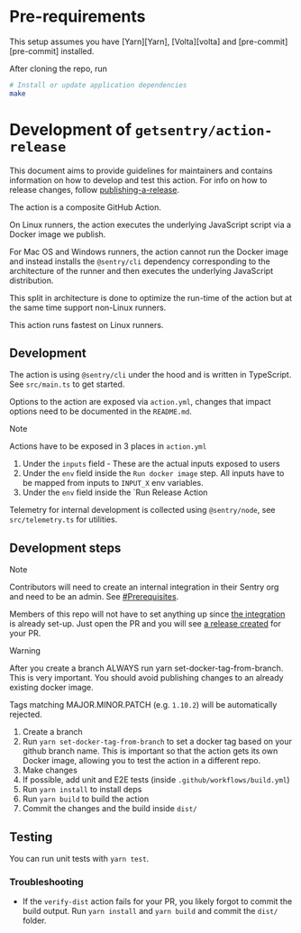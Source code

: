 # Pre-requirements

This setup assumes you have [Yarn][Yarn], [Volta][volta] and [pre-commit][pre-commit] installed.

After cloning the repo, run

```bash
# Install or update application dependencies
make
```

# Development of `getsentry/action-release`

This document aims to provide guidelines for maintainers and contains information on how to develop and test this action.
For info on how to release changes, follow [publishing-a-release](publishing-a-release.md).

The action is a composite GitHub Action.

On Linux runners, the action executes the underlying JavaScript script
via a Docker image we publish.

For Mac OS and Windows runners, the action cannot run the Docker image and instead installs
the `@sentry/cli` dependency corresponding to the architecture of the runner and then executes the underlying JavaScript
distribution.

This split in architecture is done to optimize the run-time of the action but at the same time support non-Linux runners.

This action runs fastest on Linux runners.

## Development

The action is using `@sentry/cli` under the hood and is written in TypeScript. See `src/main.ts` to get started.

Options to the action are exposed via `action.yml`, changes that impact options need to be documented in the `README.md`.

> [!NOTE]
> Actions have to be exposed in 3 places in `action.yml`
>
> 1. Under the `inputs` field - These are the actual inputs exposed to users
> 2. Under the `env` field inside the `Run docker image` step. All inputs have to be mapped from inputs to `INPUT_X` env variables.
> 3. Under the `env` field inside the `Run Release Action

Telemetry for internal development is collected using `@sentry/node`, see `src/telemetry.ts` for utilities.

## Development steps

> [!NOTE]
> Contributors will need to create an internal integration in their Sentry org and need to be an admin.
> See [#Prerequisites](../README.md#prerequisites).

Members of this repo will not have to set anything up since [the integration](https://sentry-ecosystem.sentry.io/settings/developer-settings/end-to-end-action-release-integration-416eb2/) is already set-up. Just open the PR and you will see [a release created](https://sentry-ecosystem.sentry.io/releases/?project=4505075304693760) for your PR.

> [!WARNING]
> After you create a branch ALWAYS run yarn set-docker-tag-from-branch.
> This is very important. You should avoid publishing changes to an already existing docker image.
>
> Tags matching MAJOR.MINOR.PATCH (e.g. `1.10.2`) will be automatically rejected.

1. Create a branch
2. Run `yarn set-docker-tag-from-branch` to set a docker tag based on your github branch name. This is important so that the action gets its own Docker image, allowing you to test the action in a different repo.
3. Make changes
4. If possible, add unit and E2E tests (inside `.github/workflows/build.yml`)
5. Run `yarn install` to install deps
6. Run `yarn build` to build the action
7. Commit the changes and the build inside `dist/`

## Testing

You can run unit tests with `yarn test`.

### Troubleshooting

- If the `verify-dist` action fails for your PR, you likely forgot to commit the build output.
  Run `yarn install` and `yarn build` and commit the `dist/` folder.
